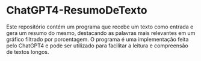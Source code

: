 # ChatGPT4-ResumoDeTexto
Este repositório contém um programa que recebe um texto como entrada e gera um resumo do mesmo, destacando as palavras mais relevantes em um gráfico filtrado por porcentagem. O programa é uma implementação feita pelo ChatGPT4 e pode ser utilizado para facilitar a leitura e compreensão de textos longos.
